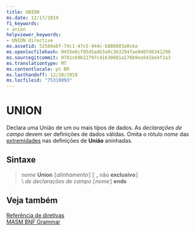 ```yaml
---
title: UNION
ms.date: 12/17/2019
f1_keywords:
- union
helpviewer_keywords:
- UNION directive
ms.assetid: 52504abf-7dc1-47c5-944c-b886803a0c6a
ms.openlocfilehash: 0455e6cf05d5a4b3a9c3b3294fae0407d6341298
ms.sourcegitcommit: 0781c69b22797c41630601a176b9ea541be4f2a3
ms.translationtype: MT
ms.contentlocale: pt-BR
ms.lasthandoff: 12/20/2019
ms.locfileid: "75319093"
---
```

# <a name="union"></a>UNION

Declara uma União de um ou mais tipos de dados. As *declarações de campo* devem ser definições de dados válidas. Omita o rótulo *nome* das [extremidades](ends-masm.md) nas definições de **União** aninhadas.

## <a name="syntax"></a>Sintaxe

> *nome* **Union** ⟦*alinhamento*⟧ ⟦ __,__ não **exclusivo**⟧ \
> \ *de declarações de campo*
> ⟦*nome*⟧ **ends**

## <a name="see-also"></a>Veja também

[Referência de diretivas](directives-reference.md)\
[MASM BNF Grammar](masm-bnf-grammar.md)
